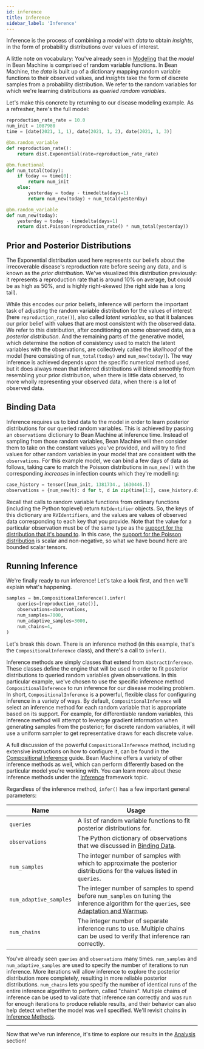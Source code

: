 ```yaml
---
id: inference
title: Inference
sidebar_label: 'Inference'
---
```


Inference is the process of combining a _model_ with _data_ to obtain _insights_, in the form of probability distributions over values of interest.

A little note on vocabulary: You've already seen in [Modeling](../modeling/modeling.md) that the _model_ in Bean Machine is comprised of random variable functions. In Bean Machine, the _data_ is built up of a dictionary mapping random variable functions to their observed values, and _insights_ take the form of discrete samples from a probability distribution. We refer to the random variables for which we're learning distributions as _queried random variables_.

Let's make this concrete by returning to our disease modeling example. As a refresher, here's the full model:

```py
reproduction_rate_rate = 10.0
num_init = 1087980
time = [date(2021, 1, 1), date(2021, 1, 2), date(2021, 1, 3)]

@bm.random_variable
def reproduction_rate():
    return dist.Exponential(rate=reproduction_rate_rate)

@bm.functional
def num_total(today):
    if today <= time[0]:
        return num_init
    else:
        yesterday = today - timedelta(days=1)
        return num_new(today) + num_total(yesterday)

@bm.random_variable
def num_new(today):
    yesterday = today - timedelta(days=1)
    return dist.Poisson(reproduction_rate() * num_total(yesterday))
```

## Prior and Posterior Distributions

The $\text{Exponential}$ distribution used here represents our beliefs about the irrecoverable disease's reproduction rate before seeing any data, and is known as the _prior distribution_. We've visualized this distribution previously: it represents a reproduction rate that is around 10% on average, but could be as high as 50%, and is highly right-skewed (the right side has a long tail).

While this encodes our prior beliefs, inference will perform the important task of adjusting the random variable distribution for the values of interest (here `reproduction_rate()`), also called _latent variables_, so that it balances our prior belief with values that are most consistent with the observed data. We refer to this distribution, after conditioning on some observed data, as a _posterior distribution_. And the remaining parts of the generative model, which determine the notion of consistency used to match the latent variables with the observations, are collectively called the _likelihood_ of the model (here consisting of `num_total(today)` and `num_new(today)`). The way inference is achieved depends upon the specific numerical method used, but it does always mean that inferred distributions will blend smoothly from resembling your prior distribution, when there is little data observed, to more wholly representing your observed data, when there is a lot of observed data.

## <a name="binding_data"></a>Binding Data

Inference requires us to bind data to the model in order to learn posterior distributions for our queried random variables. This is achieved by passing an `observations` dictionary to Bean Machine at inference time. Instead of sampling from those random variables, Bean Machine will then consider them to take on the constant values you've provided, and will try to find values for other random variables in your model that are consistent with the `observations`. For this example model, we can bind a few days of data as follows, taking care to match the $\text{Poisson}$ distributions in `num_new()` with the corresponding _increases_ in infection counts which they're modelling:

```py
case_history = tensor([num_init, 1381734., 1630446.])
observations = {num_new(t): d for t, d in zip(time[1:], case_history.diff())}
```

Recall that calls to random variable functions from ordinary functions (including the Python toplevel) return `RVIdentifier` objects. So, the keys of this dictionary are `RVIdentifiers`, and the values are values of observed data corresponding to each key that you provide. Note that the value for a particular observation must be of the same type as the [support for the distribution that it's bound to](https://pytorch.org/docs/stable/distributions.html#torch.distributions.distribution.Distribution.support). In this case, the [support for the $\text{Poisson}$ distribution](https://pytorch.org/docs/stable/distributions.html#torch.distributions.poisson.Poisson.support) is scalar and non-negative, so what we have bound here are bounded scalar tensors.

## Running Inference

We're finally ready to run inference! Let's take a look first, and then we'll explain what's happening.

```py
samples = bm.CompositionalInference().infer(
    queries=[reproduction_rate()],
    observations=observations,
    num_samples=7000,
    num_adaptive_samples=3000,
    num_chains=4,
)
```

Let's break this down. There is an inference method (in this example, that's the `CompositionalInference` class), and there's a call to `infer()`.

Inference methods are simply classes that extend from `AbstractInference`. These classes define the engine that will be used in order to fit posterior distributions to queried random variables given observations. In this particular example, we've chosen to use the specific inference method `CompositionalInference` to run inference for our disease modeling problem. In short, `CompositionalInference` is a powerful, flexible class for configuring inference in a variety of ways. By default, `CompositionalInference` will select an inference method for each random variable that is appropriate based on its support. For example, for differentiable random variables, this inference method will attempt to leverage gradient information when generating samples from the posterior; for discrete random variables, it will use a uniform sampler to get representative draws for each discrete value.

A full discussion of the powerful `CompositionalInference` method, including extensive instructions on how to configure it, can be found in the [Compositional Inference](../../framework_topics/programmable_inference/compositional_inference.md) guide. Bean Machine offers a variety of other inference methods as well, which can perform differently based on the particular model you're working with. You can learn more about these inference methods under the [Inference](../../framework_topics/inference/inference.md) framework topic.

Regardless of the inference method, `infer()` has a few important general parameters:

| Name | Usage
| --- | ---
| `queries` | A list of random variable functions to fit posterior distributions for.
| `observations` | The Python dictionary of observations that we discussed in [Binding Data](#binding_data).
| `num_samples` | The integer number of samples with which to approximate the posterior distributions for the values listed in `queries`.
| `num_adaptive_samples` | The integer number of samples to spend before `num_samples` on tuning the inference algorithm for the `queries`, see [Adaptation and Warmup](../../framework_topics/programmable_inference/adaptive_inference.md).
| `num_chains` | The integer number of separate inference runs to use. Multiple chains can be used to verify that inference ran correctly.

You've already seen `queries` and `observations` many times. `num_samples` and `num_adaptive_samples` are used to specify the number of iterations to run inference. More iterations will allow inference to explore the posterior distribution more completely, resulting in more reliable posterior distributions. `num_chains` lets you specify the number of identical runs of the entire inference algorithm to perform, called "chains". Multiple chains of inference can be used to validate that inference ran correctly and was run for enough iterations to produce reliable results, and their behavior can also help detect whether the model was well specified. We'll revisit chains in [Inference Methods](../../framework_topics/inference/inference.md).

---

Now that we've run inference, it's time to explore our results in the [Analysis](../analysis/analysis.mdx) section!
